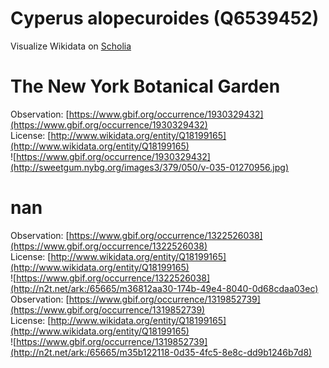 
Cyperus alopecuroides (Q6539452)
================================
  
Visualize Wikidata on [Scholia](https://scholia.toolforge.org/taxon/Q6539452)
# The New York Botanical Garden
  
Observation: [https://www.gbif.org/occurrence/1930329432](https://www.gbif.org/occurrence/1930329432)  
License: [http://www.wikidata.org/entity/Q18199165](http://www.wikidata.org/entity/Q18199165)  
![https://www.gbif.org/occurrence/1930329432](http://sweetgum.nybg.org/images3/379/050/v-035-01270956.jpg)
# nan
  
Observation: [https://www.gbif.org/occurrence/1322526038](https://www.gbif.org/occurrence/1322526038)  
License: [http://www.wikidata.org/entity/Q18199165](http://www.wikidata.org/entity/Q18199165)  
![https://www.gbif.org/occurrence/1322526038](http://n2t.net/ark:/65665/m36812aa30-174b-49e4-8040-0d68cdaa03ec)  
Observation: [https://www.gbif.org/occurrence/1319852739](https://www.gbif.org/occurrence/1319852739)  
License: [http://www.wikidata.org/entity/Q18199165](http://www.wikidata.org/entity/Q18199165)  
![https://www.gbif.org/occurrence/1319852739](http://n2t.net/ark:/65665/m35b122118-0d35-4fc5-8e8c-dd9b1246b7d8)